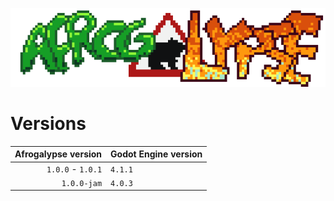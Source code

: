 [![Afrogalypse logo.](/etc/images/logo.png)](/readme.md)

# Versions
| Afrogalypse version | Godot Engine version |
| ------------------: | :------------------- |
| `1.0.0` - `1.0.1`   | `4.1.1`              |
| `1.0.0-jam`         | `4.0.3`              |
